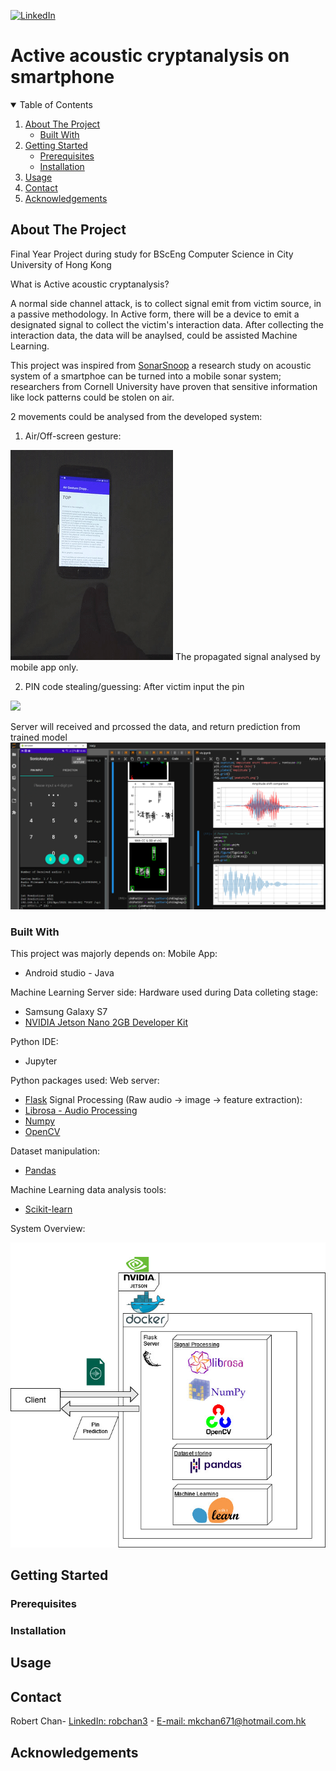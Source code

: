 <!-- PROJECT SHIELDS -->
[![LinkedIn][linkedin-shield]][linkedin-url]

# Active acoustic cryptanalysis on smartphone
<!-- TABLE OF CONTENTS -->
<details open="open">
  <summary>Table of Contents</summary>
  <ol>
    <li>
      <a href="#about-the-project">About The Project</a>
      <ul>
        <li><a href="#built-with">Built With</a></li>
      </ul>
    </li>
    <li>
      <a href="#getting-started">Getting Started</a>
      <ul>
        <li><a href="#prerequisites">Prerequisites</a></li>
        <li><a href="#installation">Installation</a></li>
      </ul>
    </li>
    <li><a href="#usage">Usage</a></li>
    <li><a href="#contact">Contact</a></li>
    <li><a href="#acknowledgements">Acknowledgements</a></li>
  </ol>
</details>


<!-- ABOUT THE PROJECT -->
## About The Project
Final Year Project during study for BScEng Computer Science in City University of Hong Kong

What is Active acoustic cryptanalysis?

A normal side channel attack, is to collect signal emit from victim source, in a passive methodology. In Active form, there will be a device to emit a designated signal to collect the victim's interaction data. After collecting the interaction data, the data will be anaylsed, could be assisted Machine Learning.

This project was inspired from [SonarSnoop](https://arxiv.org/abs/1808.10250) a research study on acoustic system of a smartphoe can be turned into a mobile sonar system; researchers from Cornell University have proven that sensitive information like lock patterns could be stolen on air.

2 movements could be analysed from the developed system:

1. Air/Off-screen gesture:
<img src="https://github.com/mkchan671/SonarCryptanalysis/blob/a3892bdb8a4a83a186b33c55dbc928b27bdbcc93/Air%20gesture.gif">
The propagated signal analysed by mobile app only.

2. PIN code stealing/guessing:
After victim input the pin
<img src="https://github.com/mkchan671/SonarCryptanalysis/blob/37d63571cb963b98f794fd6e52caac08cae5b0f0/pin-input.gif">

Server will received and prcossed the data, and return prediction from trained model
<img src="https://github.com/mkchan671/SonarCryptanalysis/blob/17f17865516830d3868a486a27b852a29ffb43c5/Pin-Prediction.png">

### Built With

This project was majorly depends on:
Mobile App:
* Android studio - Java

Machine Learning Server side:
Hardware used during Data colleting stage:
* Samsung Galaxy S7
* [NVIDIA Jetson Nano 2GB Developer Kit](https://developer.nvidia.com/embedded/jetson-nano-2gb-developer-kit)

Python IDE:
* Jupyter

Python packages used:
Web server:
* [Flask](https://flask.palletsprojects.com/en/2.0.x/)
Signal Processing (Raw audio -> image -> feature extraction):
* [Librosa - Audio Processing](https://librosa.org/)
* [Numpy](https://numpy.org)
* [OpenCV](https://opencv.org/)

Dataset manipulation:
* [Pandas](https://pandas.pydata.org/)

Machine Learning data analysis tools:
* [Scikit-learn](https://scikit-learn.org/stable/)

System Overview:
<p>
<img src="https://github.com/mkchan671/SonarCryptanalysis/blob/41b0fe5b200a868935947c3425d3c77835315b49/SystemOverview.jpg">

<!-- GETTING STARTED -->
## Getting Started


### Prerequisites


### Installation


<!-- USAGE EXAMPLES -->
## Usage


<!-- CONTACT -->
## Contact
Robert Chan- [LinkedIn: robchan3](https://www.linkedin.com/in/robchan3/) - [E-mail: mkchan671@hotmail.com.hk](mailto:mkchan671@hotmail.com.hk)
<!-- ACKNOWLEDGEMENTS -->
## Acknowledgements
<!-- MARKDOWN LINKS & IMAGES -->
[linkedin-shield]: https://img.shields.io/badge/-LinkedIn-black.svg?style=for-the-badge&logo=linkedin&colorB=555
[linkedin-url]:https://www.linkedin.com/in/robchan3/
